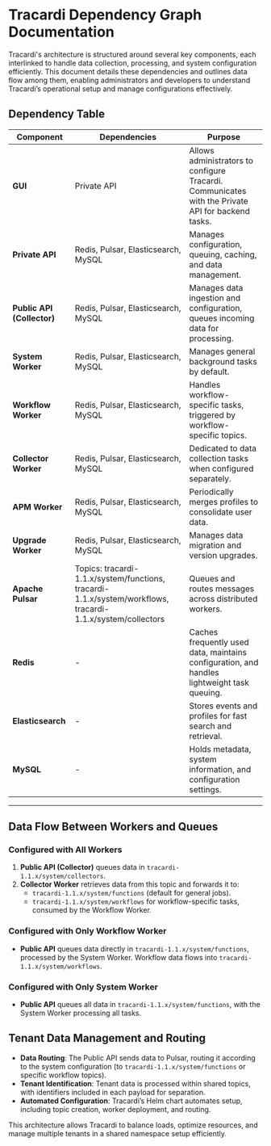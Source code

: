 # Tracardi Dependency Graph Documentation

Tracardi's architecture is structured around several key components, each interlinked to handle data collection,
processing, and system configuration efficiently. This document details these dependencies and outlines data flow among
them, enabling administrators and developers to understand Tracardi’s operational setup and manage configurations
effectively.

## Dependency Table

| Component                  | Dependencies                                                                                               | Purpose                                                                                           |
|----------------------------|------------------------------------------------------------------------------------------------------------|---------------------------------------------------------------------------------------------------|
| **GUI**                    | Private API                                                                                                | Allows administrators to configure Tracardi. Communicates with the Private API for backend tasks. |
| **Private API**            | Redis, Pulsar, Elasticsearch, MySQL                                                                        | Manages configuration, queuing, caching, and data management.                                     |
| **Public API (Collector)** | Redis, Pulsar, Elasticsearch, MySQL                                                                        | Manages data ingestion and configuration, queues incoming data for processing.                    |
| **System Worker**          | Redis, Pulsar, Elasticsearch, MySQL                                                                        | Manages general background tasks by default.                                                      |
| **Workflow Worker**        | Redis, Pulsar, Elasticsearch, MySQL                                                                        | Handles workflow-specific tasks, triggered by workflow-specific topics.                           |
| **Collector Worker**       | Redis, Pulsar, Elasticsearch, MySQL                                                                        | Dedicated to data collection tasks when configured separately.                                    |
| **APM Worker**             | Redis, Pulsar, Elasticsearch, MySQL                                                                        | Periodically merges profiles to consolidate user data.                                            |
| **Upgrade Worker**         | Redis, Pulsar, Elasticsearch, MySQL                                                                        | Manages data migration and version upgrades.                                                      |
| **Apache Pulsar**          | Topics: tracardi-1.1.x/system/functions, tracardi-1.1.x/system/workflows, tracardi-1.1.x/system/collectors | Queues and routes messages across distributed workers.                                            |
| **Redis**                  | -                                                                                                          | Caches frequently used data, maintains configuration, and handles lightweight task queuing.       |
| **Elasticsearch**          | -                                                                                                          | Stores events and profiles for fast search and retrieval.                                         |
| **MySQL**                  | -                                                                                                          | Holds metadata, system information, and configuration settings.                                   |

---

## Data Flow Between Workers and Queues

### Configured with All Workers

1. **Public API (Collector)** queues data in `tracardi-1.1.x/system/collectors`.
2. **Collector Worker** retrieves data from this topic and forwards it to:
    - `tracardi-1.1.x/system/functions` (default for general jobs).
    - `tracardi-1.1.x/system/workflows` for workflow-specific tasks, consumed by the Workflow Worker.

### Configured with Only Workflow Worker

- **Public API** queues data directly in `tracardi-1.1.x/system/functions`, processed by the System Worker. Workflow
  data flows into `tracardi-1.1.x/system/workflows`.

### Configured with Only System Worker

- **Public API** queues all data in `tracardi-1.1.x/system/functions`, with the System Worker processing all tasks.

## Tenant Data Management and Routing

- **Data Routing**: The Public API sends data to Pulsar, routing it according to the system configuration (to
  `tracardi-1.1.x/system/functions` or specific workflow topics).
- **Tenant Identification**: Tenant data is processed within shared topics, with identifiers included in each payload
  for separation.
- **Automated Configuration**: Tracardi’s Helm chart automates setup, including topic creation, worker deployment, and
  routing.

This architecture allows Tracardi to balance loads, optimize resources, and manage multiple tenants in a shared
namespace setup efficiently.